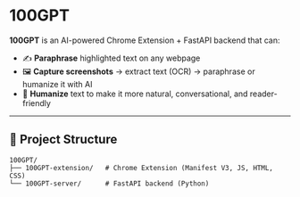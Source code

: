 # 100GPT

**100GPT** is an AI-powered Chrome Extension + FastAPI backend that can:

- ✍️ **Paraphrase** highlighted text on any webpage  
- 🖼️ **Capture screenshots** → extract text (OCR) → paraphrase or humanize it with AI  
- 🤝 **Humanize** text to make it more natural, conversational, and reader-friendly  

---

## 📂 Project Structure

```text
100GPT/
├── 100GPT-extension/   # Chrome Extension (Manifest V3, JS, HTML, CSS)
└── 100GPT-server/      # FastAPI backend (Python)